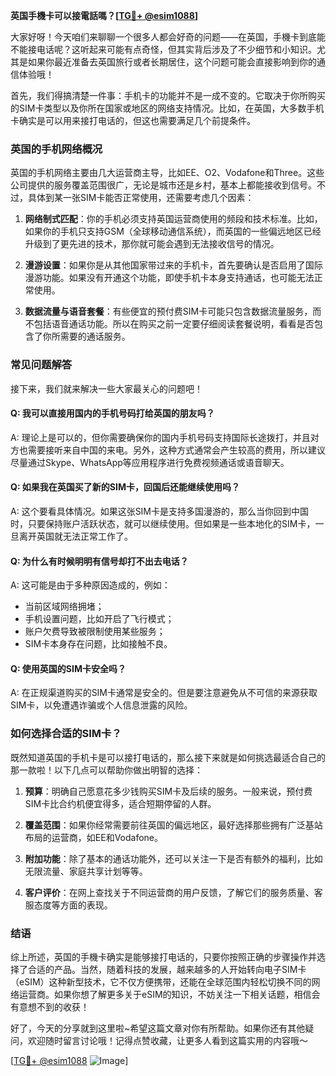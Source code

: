 **英国手機卡可以接電話嗎？[[TG💪+ @esim1088](https://t.me/s/esim1088)]**

大家好呀！今天咱们来聊聊一个很多人都会好奇的问题——在英国，手機卡到底能不能接电话呢？这听起来可能有点奇怪，但其实背后涉及了不少细节和小知识。尤其是如果你最近准备去英国旅行或者长期居住，这个问题可能会直接影响到你的通信体验哦！

首先，我们得搞清楚一件事：手机卡的功能并不是一成不变的。它取决于你所购买的SIM卡类型以及你所在国家或地区的网络支持情况。比如，在英国，大多数手机卡确实是可以用来接打电话的，但这也需要满足几个前提条件。

### 英国的手机网络概况

英国的手机网络主要由几大运营商主导，比如EE、O2、Vodafone和Three。这些公司提供的服务覆盖范围很广，无论是城市还是乡村，基本上都能接收到信号。不过，具体到某一张SIM卡能否正常使用，还需要考虑几个因素：

1. **网络制式匹配**：你的手机必须支持英国运营商使用的频段和技术标准。比如，如果你的手机只支持GSM（全球移动通信系统），而英国的一些偏远地区已经升级到了更先进的技术，那你就可能会遇到无法接收信号的情况。
   
2. **漫游设置**：如果你是从其他国家带过来的手机卡，首先要确认是否启用了国际漫游功能。如果没有开通这个功能，即使手机卡本身支持通话，也可能无法正常使用。

3. **数据流量与语音套餐**：有些便宜的预付费SIM卡可能只包含数据流量服务，而不包括语音通话功能。所以在购买之前一定要仔细阅读套餐说明，看看是否包含了你所需要的通话服务。

### 常见问题解答

接下来，我们就来解决一些大家最关心的问题吧！

#### Q: 我可以直接用国内的手机号码打给英国的朋友吗？
A: 理论上是可以的，但你需要确保你的国内手机号码支持国际长途拨打，并且对方也需要接听来自中国的来电。另外，这种方式通常会产生较高的费用，所以建议尽量通过Skype、WhatsApp等应用程序进行免费视频通话或语音聊天。

#### Q: 如果我在英国买了新的SIM卡，回国后还能继续使用吗？
A: 这个要看具体情况。如果这张SIM卡是支持多国漫游的，那么当你回到中国时，只要保持账户活跃状态，就可以继续使用。但如果是一些本地化的SIM卡，一旦离开英国就无法正常工作了。

#### Q: 为什么有时候明明有信号却打不出去电话？
A: 这可能是由于多种原因造成的，例如：
- 当前区域网络拥堵；
- 手机设置问题，比如开启了飞行模式；
- 账户欠费导致被限制使用某些服务；
- SIM卡本身存在问题，比如接触不良。

#### Q: 使用英国的SIM卡安全吗？
A: 在正规渠道购买的SIM卡通常是安全的。但是要注意避免从不可信的来源获取SIM卡，以免遭遇诈骗或个人信息泄露的风险。

### 如何选择合适的SIM卡？

既然知道英国的手机卡是可以接打电话的，那么接下来就是如何挑选最适合自己的那一款啦！以下几点可以帮助你做出明智的选择：

1. **预算**：明确自己愿意花多少钱购买SIM卡及后续的服务。一般来说，预付费SIM卡比合约机便宜得多，适合短期停留的人群。

2. **覆盖范围**：如果你经常需要前往英国的偏远地区，最好选择那些拥有广泛基站布局的运营商，如EE和Vodafone。

3. **附加功能**：除了基本的通话功能外，还可以关注一下是否有额外的福利，比如无限流量、家庭共享计划等等。

4. **客户评价**：在网上查找关于不同运营商的用户反馈，了解它们的服务质量、客服态度等方面的表现。

### 结语

综上所述，英国的手機卡确实是能够接打电话的，只要你按照正确的步骤操作并选择了合适的产品。当然，随着科技的发展，越来越多的人开始转向电子SIM卡（eSIM）这种新型技术，它不仅方便携带，还能在全球范围内轻松切换不同的网络运营商。如果你想了解更多关于eSIM的知识，不妨关注一下相关话题，相信会有意想不到的收获！

好了，今天的分享就到这里啦~希望这篇文章对你有所帮助。如果你还有其他疑问，欢迎随时留言讨论哦！记得点赞收藏，让更多人看到这篇实用的内容哦～

[[TG💪+ @esim1088](https://t.me/s/esim1088) ![Image](https://i.postimg.cc/4NQfJmqS/Snipaste-2025-05-13-00-14-12.png)]